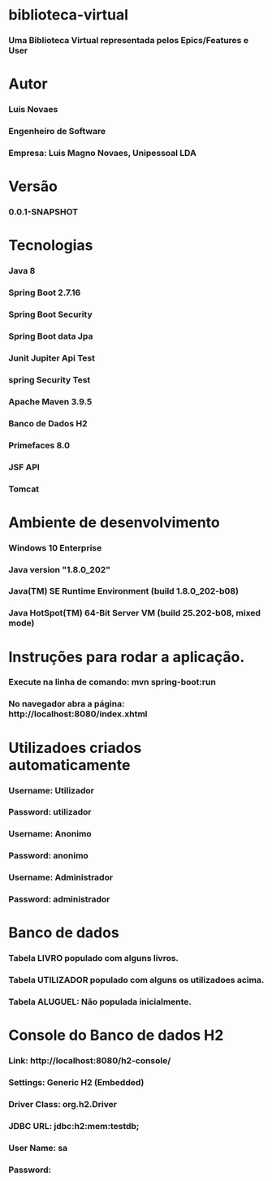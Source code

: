 # biblioteca-virtual
### Uma Biblioteca Virtual representada pelos Epics/Features e User

# Autor
### Luis Novaes
### Engenheiro de Software
### Empresa: Luis Magno Novaes, Unipessoal LDA

# Versão 
### 0.0.1-SNAPSHOT

# Tecnologias
### Java 8
### Spring Boot 2.7.16
### Spring Boot Security
### Spring Boot data Jpa
### Junit Jupiter Api Test
### spring Security Test
### Apache Maven 3.9.5
### Banco de Dados H2
### Primefaces 8.0
### JSF API
### Tomcat

# Ambiente de desenvolvimento 
### Windows 10 Enterprise
### Java version "1.8.0_202"
### Java(TM) SE Runtime Environment (build 1.8.0_202-b08)
### Java HotSpot(TM) 64-Bit Server VM (build 25.202-b08, mixed mode)

# Instruções para rodar a aplicação.
### Execute na linha de comando: mvn spring-boot:run
### No navegador abra a página: http://localhost:8080/index.xhtml

# Utilizadoes criados automaticamente
### Username: Utilizador
### Password: utilizador

### Username: Anonimo
### Password: anonimo

### Username: Administrador
### Password: administrador

# Banco de dados 
### Tabela LIVRO populado com alguns livros.
### Tabela UTILIZADOR populado com alguns os utilizadoes acima.
### Tabela ALUGUEL: Não populada inicialmente.

# Console do Banco de dados H2
### Link: http://localhost:8080/h2-console/
### Settings: Generic H2 (Embedded)
### Driver Class: org.h2.Driver
### JDBC URL: jdbc:h2:mem:testdb;
### User Name: sa
### Password: 









  
